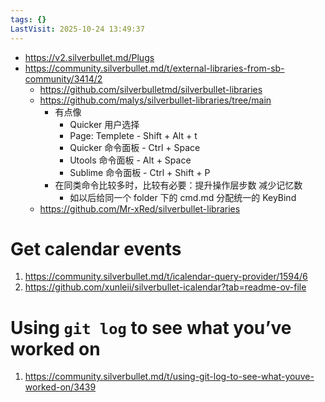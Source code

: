 ```yaml
---
tags: {}
LastVisit: 2025-10-24 13:49:37
---
```

- https://v2.silverbullet.md/Plugs
- https://community.silverbullet.md/t/external-libraries-from-sb-community/3414/2
  - https://github.com/silverbulletmd/silverbullet-libraries
  - https://github.com/malys/silverbullet-libraries/tree/main
    - 有点像
      - Quicker 用户选择
      - Page: Templete   - Shift + Alt + t
      - Quicker 命令面板 - Ctrl + Space
      - Utools 命令面板  - Alt + Space
      - Sublime 命令面板 - Ctrl + Shift + P
    - 在同类命令比较多时，比较有必要：提升操作层步数 减少记忆数
      - 如以后给同一个 folder 下的 cmd.md 分配统一的 KeyBind
  - https://github.com/Mr-xRed/silverbullet-libraries

# Get calendar events

1. https://community.silverbullet.md/t/icalendar-query-provider/1594/6
2. https://github.com/xunleii/silverbullet-icalendar?tab=readme-ov-file

# Using `git log` to see what you’ve worked on

1. https://community.silverbullet.md/t/using-git-log-to-see-what-youve-worked-on/3439

